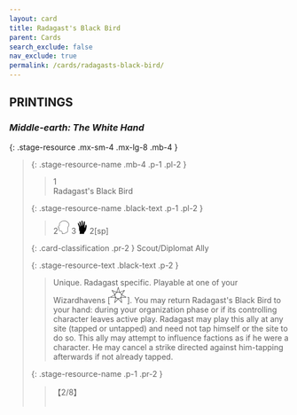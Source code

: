 ```yaml
---
layout: card
title: Radagast's Black Bird
parent: Cards
search_exclude: false
nav_exclude: true
permalink: /cards/radagasts-black-bird/
---
```


## PRINTINGS


### _Middle-earth: The White Hand_

{: .stage-resource .mx-sm-4 .mx-lg-8 .mb-4 }
> {: .stage-resource-name .mb-4 .p-1 .pl-2 }
> > <div class="card-mp">1</div>
> > <div class="card-name">Radagast's Black Bird</div>
>
> {: .stage-resource-name .black-text .p-1 .pl-2 }
> > 2![](/assets/images/mind.svg) 3![](/assets/images/di.svg) 2[sp]
>
> {: .card-classification .pr-2 }
> Scout/Diplomat Ally
>
> {: .stage-resource-text .black-text .p-2 }
> > Unique. Radagast specific. Playable at one of your Wizardhavens \[![](/assets/images/free-haven.svg)]. You may return Radagast's Black Bird to your hand: during your organization phase or if its controlling character leaves active play. Radagast may play this ally at any site (tapped or untapped) and need not tap himself or the site to do so. This ally may attempt to influence factions as if he were a character. He may cancel a strike directed against him-tapping afterwards if not already tapped. 
> 
> {: .stage-resource-name .p-1 .pr-2 }
> > <div class="card-shield">【2/8】</div>
> > <div class="card-corruption">&nbsp;</div>
